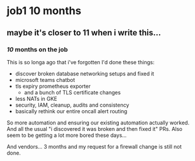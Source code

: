 # job1 10 months

## maybe it's closer to 11 when i write this...

### _10_ months on the job

This is so longa ago that i've forgotten I'd done these things:

- discover broken database networking setups and fixed it
- microsoft teams chatbot
- tls expiry prometheus exporter
  - and a bunch of TLS certificate changes
- less NATs in GKE
- security, IAM, cleanup, audits and consistency
- basically rethink our entire oncall alert routing

So more automation and ensuring our existing automation actually worked.
And all the usual "i discovered it was broken and then fixed it" PRs.
Also seem to be getting a lot more bored these days...

And vendors... 3 months and my request for a firewall change is still not done.
